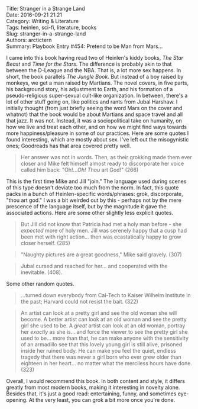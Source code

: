 Title: Stranger in a Strange Land   
Date: 2016-09-21 21:21  
Category: Writing & Literature  
Tags: heinlen, sci-fi, literature, books  
Slug: stranger-in-a-strange-land  
Authors: arctictern  
Summary: Playbook Entry #454: Pretend to be Man from Mars...  

I came into this book having read two of Heinlen's kiddy books, 
*The Star Beast* and *Time for the Stars*. The difference is probably 
akin to that between the D-League and the NBA. That is, a lot more sex 
happens. In short, the book parallels *The Jungle Book*. But instead 
of a boy raised by monkeys, we get a man raised by Martians. The novel 
covers, in five parts, his background story, his adjustment to Earth, and 
his formation of a pseudo-religious super-sexual cult-like organization. 
In between, there's a lot of other stuff going on, like politics and 
rants from Jubal Harshaw. I initially thought (from just briefly seeing 
the word Mars on the cover and whatnot) that the book would be about 
Martians and space travel and all that jazz. It was not. Instead, it was 
a sociopolitical take on humanity, on how we live and treat each other, 
and on how we might find ways towards more happiness/pleasure in some 
of our practices. Here are some quotes I found interesting, which are 
mostly about sex. I've left out the misogynistic ones; Goodreads has that
area covered pretty well.

> Her answer was not in words. Then, as their grokking made them ever 
closer and Mike felt himself almost ready to discorporate her voice 
called him back: "Oh!...*Oh! Thou* art God!" (266)

This is the first time Mike and Jill "join." The language used during 
scenes of this type doesn't deviate too much from the norm. In fact,
this quote packs in a bunch of Heinlen-specific words/phrases: grok, 
discorporate, "thou art god." I was a bit weirded out by this - perhaps
not by the mere prescence of the language itself, but by the magnitude 
it gave the associated actions. Here are some other slightly less 
explicit quotes.

> But Jill did not know that Patricia had met a holy man before - she 
*expected* more of holy men. Jill was serenely happy that a cusp had been 
met with right action... then was ecastatically happy to grow closer 
herself. (285)

> "Naughty pictures are a great goodness," Mike said gravely. (307)

> Jubal cursed and reached for her... and cooperated with the inevitable.
(408).

Some other random quotes.

> ...turned down everybody from Cal-Tech to Kaiser Wilhelm Institute in 
the past; Harvard could not resist the bait. (322)

> An artist can look at a pretty girl and see the old woman she will 
become. A better artist can look at an old woman and see the pretty girl
she used to be. A *great* artist can look at an old woman, portray her 
*exactly* as she is... and force the viewer to see the pretty girl 
she used to be... more than that, he can make anyone with the sensitivity
of an armadillo see that this lovely young girl is still alive, 
prisoned inside her ruined body. He can make you feel the quiet, endless 
tragedy that there was never a girl born who ever grew older than eighteen
in her heart... no matter what the merciless hours have done. (323)

Overall, I would recommend this book. In both content and style, it 
differs greatly from most modern books, making it interesting in 
novelty alone. Besides that, it's just a good read: entertaining, funny,
and sometimes eye-opening. At the very least, you can grok a bit more 
once you're done.
